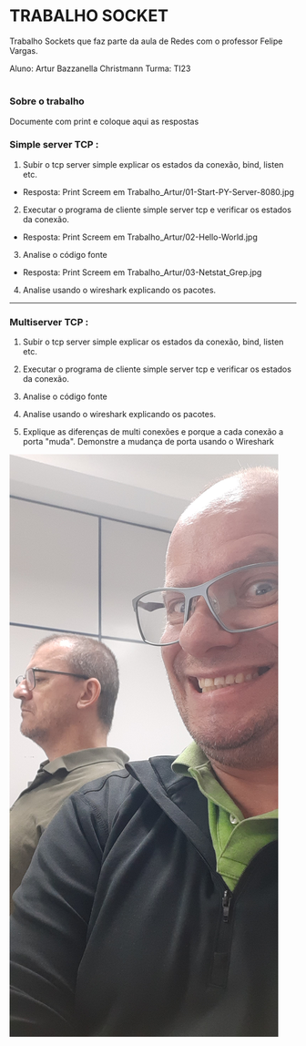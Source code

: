 # TRABALHO SOCKET 

Trabalho Sockets que faz parte da aula de
Redes com o professor Felipe Vargas.

Aluno: Artur Bazzanella Christmann
Turma: TI23

#

### Sobre o trabalho

Documente com print e coloque aqui as respostas

### Simple server TCP :

1) Subir o tcp server simple explicar os estados da conexão, bind, listen etc.

- Resposta: Print Screem em Trabalho_Artur/01-Start-PY-Server-8080.jpg

2) Executar o programa de cliente simple server tcp e verificar os estados da conexão.

- Resposta: Print Screem em Trabalho_Artur/02-Hello-World.jpg

3) Analise o código fonte

- Resposta: Print Screem em Trabalho_Artur/03-Netstat_Grep.jpg

4) Analise usando o wireshark explicando os pacotes.

***

### Multiserver TCP :

1) Subir o tcp server simple explicar os estados da conexão, bind, listen etc.

2) Executar o programa de cliente simple server tcp e verificar os estados da conexão.

3) Analise o código fonte

4) Analise usando o wireshark explicando os pacotes.

5) Explique as diferenças de multi conexões e porque a cada conexão a porta "muda". Demonstre a mudança de porta usando o Wireshark

![Surpresa! ;-)](https://github.com/felipengeletrica/Fundatec-2024-Aula-Socket/blob/Trabalho_Artur/gustavo.jpg)


